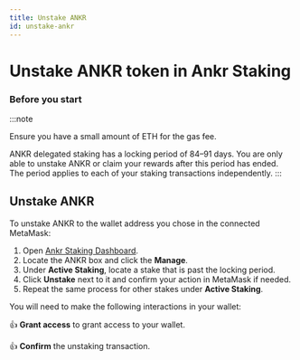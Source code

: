 ```yaml
---
title: Unstake ANKR 
id: unstake-ankr
---
```


# Unstake ANKR token in Ankr Staking

### Before you start

:::note

Ensure you have a small amount of ETH for the gas fee.

ANKR delegated staking has a locking period of 84–91 days. You are only able to unstake ANKR or claim your rewards after this period has ended. The period applies to each of your staking transactions independently.
:::

## Unstake ANKR
To unstake ANKR to the wallet address you chose in the connected MetaMask:
1. Open [Ankr Staking Dashboard](https://www.ankr.com/staking/dashboard/).
2. Locate the ANKR box and click the **Manage**.
3. Under **Active Staking**, locate a stake that is past the locking period.
4. Click **Unstake** next to it and confirm your action in MetaMask if needed.
5. Repeat the same process for other stakes under **Active Staking**.

You will need to make the following interactions in your wallet:

:thumbsup: **Grant access** to grant access to your wallet.

:thumbsup: **Confirm** the unstaking transaction.

